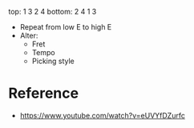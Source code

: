 top:     1  3      2  4
bottom:  2  4   1  3  

- Repeat from low E to high E
- Alter:
	- Fret
	- Tempo
	- Picking style
# Reference
- https://www.youtube.com/watch?v=eUVYfDZurfc